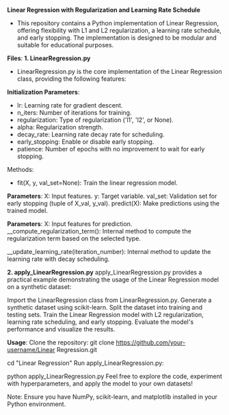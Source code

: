 **Linear Regression with Regularization and Learning Rate Schedule**
- This repository contains a Python implementation of Linear Regression, offering flexibility with L1 and L2 regularization, a learning rate schedule, and early stopping. The implementation is designed to be modular and suitable for educational purposes.

**Files**:
**1. LinearRegression.py**
- LinearRegression.py is the core implementation of the Linear Regression class, providing the following features:

**Initialization Parameters**:

- lr: Learning rate for gradient descent.
- n_iters: Number of iterations for training.
- regularization: Type of regularization ('l1', 'l2', or None).
- alpha: Regularization strength.
- decay_rate: Learning rate decay rate for scheduling.
- early_stopping: Enable or disable early stopping.
- patience: Number of epochs with no improvement to wait for early stopping.

Methods:
- fit(X, y, val_set=None): Train the linear regression model.
  
**Parameters**:
X: Input features.
y: Target variable.
val_set: Validation set for early stopping (tuple of X_val, y_val).
predict(X): Make predictions using the trained model.

**Parameters**:
X: Input features for prediction.
__compute_regularization_term(): Internal method to compute the regularization term based on the selected type.

__update_learning_rate(iteration_number): Internal method to update the learning rate with decay scheduling.

**2. apply_LinearRegression.py**
apply_LinearRegression.py provides a practical example demonstrating the usage of the Linear Regression model on a synthetic dataset:

Import the LinearRegression class from LinearRegression.py.
Generate a synthetic dataset using scikit-learn.
Split the dataset into training and testing sets.
Train the Linear Regression model with L2 regularization, learning rate scheduling, and early stopping.
Evaluate the model's performance and visualize the results.

**Usage**:
Clone the repository:
git clone https://github.com/your-username/Linear Regression.git

cd "Linear Regression"
Run apply_LinearRegression.py:

python apply_LinearRegression.py
Feel free to explore the code, experiment with hyperparameters, and apply the model to your own datasets!

Note: Ensure you have NumPy, scikit-learn, and matplotlib installed in your Python environment.
